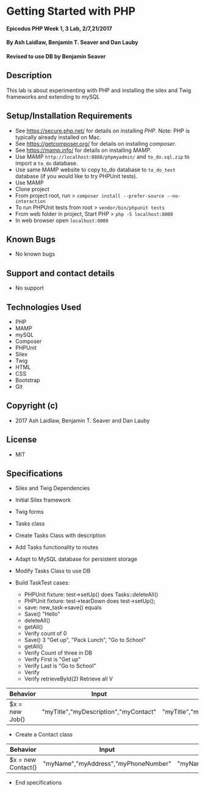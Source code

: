 # Getting Started with PHP

#### Epicodus PHP Week 1, 3 Lab, 2/7,21/2017

#### By Ash Laidlaw, Benjamin T. Seaver and Dan Lauby
#### Revised to use DB by Benjamin Seaver

## Description

This lab is about experimenting with PHP and installing the silex and Twig frameworks and extending to mySQL

## Setup/Installation Requirements
* See https://secure.php.net/ for details on installing _PHP_.  Note: PHP is typically already installed on Mac.
* See https://getcomposer.org/ for details on installing _composer_.
* See https://mamp.info/ for details on installing _MAMP_.
* Use MAMP `http://localhost:8888/phpmyadmin/` and `to_do.sql.zip` to import a `to_do` database.
* Use same MAMP website to copy to_do database to `to_do_test` database (if you would like to try PHPUnit tests).
* Use MAMP
* Clone project
* From project root, run > `composer install --prefer-source --no-interaction`
* To run PHPUnit tests from root > `vendor/bin/phpunit tests`
* From web folder in project, Start PHP > `php -S localhost:8000`
* In web browser open `localhost:8000`

## Known Bugs
* No known bugs

## Support and contact details
* No support

## Technologies Used
* PHP
* MAMP
* mySQL
* Composer
* PHPUnit
* Silex
* Twig
* HTML
* CSS
* Bootstrap
* Git

## Copyright (c)
* 2017 Ash Laidlaw, Benjamin T. Seaver and Dan Lauby

## License
* MIT

## Specifications
* Silex and Twig Dependencies
* Initial Silex framework
* Twig forms
* Tasks class
* Create Tasks Class with description
* Add Tasks functionality to routes

* Adapt to MySQL database for persistent storage
* Modify Tasks Class to use DB
* Build TaskTest cases:
    * PHPUnit fixture: test->setUp() does Tasks::deleteAll()
    * PHPUnit fixture: test->tearDown does test->setUp();
    * save: new_task->save() equals
    * Save() "Hello"
    * deleteAll()
    * getAll()
    * Verify count of 0
    * Save() 3 "Get up", "Pack Lunch", "Go to School"
    * getAll()
    * Verify Count of three in DB
    * Verify First is "Get up"
    * Verify Last is "Go to School"
    * Verify
    * Verify retrieveById(2)
    Retrieve all
    V

|Behavior|Input|Output|
|--------|-----|------|
|$x = new Job()|"myTitle","myDescription","myContact"|"myTitle","myDescription","myContact"|

* Create a Contact class

|Behavior|Input|Output|
|--------|-----|------|
|$x = new Contact()|"myName","myAddress","myPhoneNumber"|"myName","myAddress","myPhoneNumber"| -->

* End specifications
